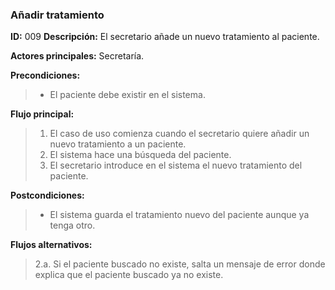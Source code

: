 ### Añadir tratamiento
**ID:** 009
**Descripción:** El secretario añade un nuevo tratamiento al paciente.

**Actores principales:** Secretaría.   

**Precondiciones:**
>+  El paciente debe existir en el sistema.

**Flujo principal:**
>1. El caso de uso comienza cuando el secretario quiere añadir un nuevo tratamiento a un paciente.
>2. El sistema hace una búsqueda del paciente.
>3. El secretario introduce en el sistema el nuevo tratamiento del paciente.


**Postcondiciones:**
>+ El sistema guarda el tratamiento nuevo del paciente aunque ya tenga otro.

**Flujos alternativos:**
>2.a. Si el paciente buscado no existe, salta un mensaje de error donde explica que el paciente buscado ya no existe.   
